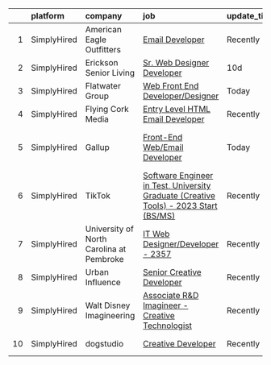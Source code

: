 

|    | platform    | company                                  | job                                                                                                                                                                                                 | update_time   | location                     |
|---:|:------------|:-----------------------------------------|:----------------------------------------------------------------------------------------------------------------------------------------------------------------------------------------------------|:--------------|:-----------------------------|
|  1 | SimplyHired | American Eagle Outfitters                | [Email Developer](https://www.simplyhired.com/job/b1EUn0UDDFfoFX4EFYz89DXK4XuPctEh_f_sbFChpTGGImwy5ph5Tw?q=creative+developer)                                                                      | Recently      | New York, NY                 |
|  2 | SimplyHired | Erickson Senior Living                   | [Sr. Web Designer Developer](https://www.simplyhired.com/job/i2UeHPUHzdofXneol-s6gdfz7oIm2vI1o7Xzcff7wgAulCcecCwu9w?q=creative+developer)                                                           | 10d           | Baltimore, MD                |
|  3 | SimplyHired | Flatwater Group                          | [Web Front End Developer/Designer](https://www.simplyhired.com/job/P14h6EjAy3srZz8EW_UDsd9lLJta3kye7Wnksb7RuCsIXvYHwj_LXg?q=creative+developer)                                                     | Today         | United States                |
|  4 | SimplyHired | Flying Cork Media                        | [Entry Level HTML Email Developer](https://www.simplyhired.com/job/9sIFy5ydP93rI6n8U6kNxPsL3ayOY4sfPIXn0KhAGuoEsn_3ItI4rg?q=creative+developer)                                                     | Recently      | Pittsburgh, PA               |
|  5 | SimplyHired | Gallup                                   | [Front-End Web/Email Developer](https://www.simplyhired.com/job/DPxwr6VyeH1JafiBkJmbsr15CHBpXC8UefA0J3cPaAOf8OAvJdxNRQ?q=creative+developer)                                                        | Today         | Kansas City, MO +3 locations |
|  6 | SimplyHired | TikTok                                   | [Software Engineer in Test, University Graduate (Creative Tools) - 2023 Start (BS/MS)](https://www.simplyhired.com/job/_rZ0W_8tNDGMJhwdGUuzbYpsEgRrk95rGIetOFd4oqv-7-cPsDuBrA?q=creative+developer) | Recently      | Mountain View, CA            |
|  7 | SimplyHired | University of North Carolina at Pembroke | [IT Web Designer/Developer - 2357](https://www.simplyhired.com/job/9s9QoDupVb3F2q-hLWrq20HsPHkWh8xfZams2vHL-_rMru0ChPNYsQ?q=creative+developer)                                                     | Recently      | Pembroke, NC                 |
|  8 | SimplyHired | Urban Influence                          | [Senior Creative Developer](https://www.simplyhired.com/job/lpE_bL-yjqpHSloyTj3b2W_ymBr2Qt4fxKsCaBDIyNYur2UKulPh3g?q=creative+developer)                                                            | Recently      | Remote                       |
|  9 | SimplyHired | Walt Disney Imagineering                 | [Associate R&D Imagineer - Creative Technologist](https://www.simplyhired.com/job/WEUZc7YAGnQDJwIxjDDgx3UA68kYpimrfYJkmf5B5-HQIzOjai_EcQ?q=creative+developer)                                      | Recently      | Glendale, CA                 |
| 10 | SimplyHired | dogstudio                                | [Creative Developer](https://www.simplyhired.com/job/ebk8dINAjBFJiUiol3_cJQre-ypuJB1kPOhs6ThDK2GuosJDV13wuw?q=creative+developer)                                                                   | Recently      | Chicago, IL                  |